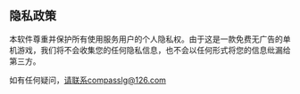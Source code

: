 ## 隐私政策

本软件尊重并保护所有使用服务用户的个人隐私权。由于这是一款免费无广告的单机游戏，我们将不会收集您的任何隐私信息，也不会以任何形式将您的信息纰漏给第三方。

如有任何疑问，请联系compasslg@126.com
